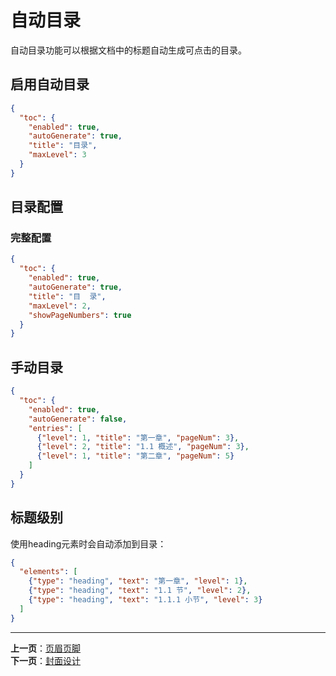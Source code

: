 # 自动目录

自动目录功能可以根据文档中的标题自动生成可点击的目录。

## 启用自动目录

```json
{
  "toc": {
    "enabled": true,
    "autoGenerate": true,
    "title": "目录",
    "maxLevel": 3
  }
}
```

## 目录配置

### 完整配置

```json
{
  "toc": {
    "enabled": true,
    "autoGenerate": true,
    "title": "目  录",
    "maxLevel": 2,
    "showPageNumbers": true
  }
}
```

## 手动目录

```json
{
  "toc": {
    "enabled": true,
    "autoGenerate": false,
    "entries": [
      {"level": 1, "title": "第一章", "pageNum": 3},
      {"level": 2, "title": "1.1 概述", "pageNum": 3},
      {"level": 1, "title": "第二章", "pageNum": 5}
    ]
  }
}
```

## 标题级别

使用heading元素时会自动添加到目录：

```json
{
  "elements": [
    {"type": "heading", "text": "第一章", "level": 1},
    {"type": "heading", "text": "1.1 节", "level": 2},
    {"type": "heading", "text": "1.1.1 小节", "level": 3}
  ]
}
```

---

**上一页**：[页眉页脚](./headers-footers.md)  
**下一页**：[封面设计](./cover-pages.md)

